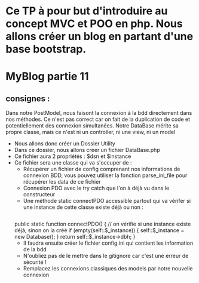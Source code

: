 # Ce TP à pour but d'introduire au concept MVC et POO en php. Nous allons créer un blog en partant d'une base bootstrap.

# MyBlog partie 11
## consignes : 
Dans notre PostModel, nous faisont la connexion à la bdd directement dans nos méthodes. 
Ce n'est pas correct car on fait de la duplication de code et potentiellement des connexion simultanées.
Notre DataBase mérite sa propre classe, mais ce n'est ni un controller, ni une view, ni un model
- Nous allons donc créer un Dossier Utility
- Dans ce dossier, nous allons créer un fichier DataBase.php
- Ce fichier aura 2 propriétés : $dsn et $instance
- Ce fichier sera une classe qui va s'occuper de :
    - Récupérer un fichier de config comprenant nos informations de connexion BDD, vous pouvez utiliser la fonction parse_ini_file pour récupérer les data de ce fichier
    - Connexion PDO avec le try catch que l'on à déjà vu dans le constructeur
    - Une méthode static connectPDO accessible partout qui va vérifer si une instance de cette classe existe déjà ou non :
      <pre>
    public static function connectPDO()
        {
            // on vérifie si une instance existe déjà, sinon on la créé
        if (empty(self::$_instance)) {
            self::$_instance = new Database();
        }
        return self::$_instance->dbh;
    }
  </pre>
    - Il faudra ensuite créer le fichier config.ini qui contient les information de la bdd
    - N'oubliez pas de le mettre dans le gitignore car c'est une erreur de sécurité !
    - Remplacez les connexions classiques des models par notre nouvelle connexion

